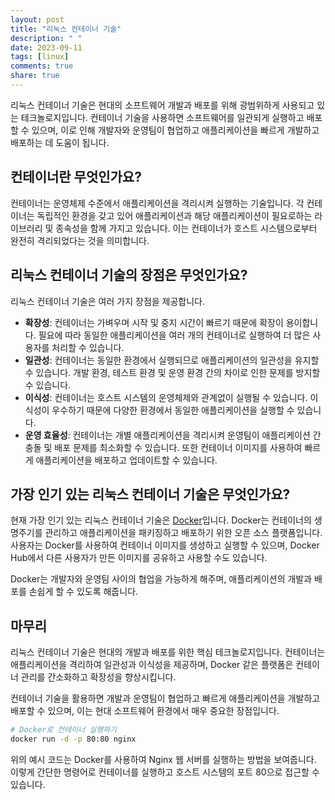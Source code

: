 ```yaml
---
layout: post
title: "리눅스 컨테이너 기술"
description: " "
date: 2023-09-11
tags: [linux]
comments: true
share: true
---
```


리눅스 컨테이너 기술은 현대의 소프트웨어 개발과 배포를 위해 광범위하게 사용되고 있는 테크놀로지입니다. 컨테이너 기술을 사용하면 소프트웨어를 일관되게 실행하고 배포할 수 있으며, 이로 인해 개발자와 운영팀이 협업하고 애플리케이션을 빠르게 개발하고 배포하는 데 도움이 됩니다.

## 컨테이너란 무엇인가요?

컨테이너는 운영체제 수준에서 애플리케이션을 격리시켜 실행하는 기술입니다. 각 컨테이너는 독립적인 환경을 갖고 있어 애플리케이션과 해당 애플리케이션이 필요로하는 라이브러리 및 종속성을 함께 가지고 있습니다. 이는 컨테이너가 호스트 시스템으로부터 완전히 격리되었다는 것을 의미합니다.

## 리눅스 컨테이너 기술의 장점은 무엇인가요?

리눅스 컨테이너 기술은 여러 가지 장점을 제공합니다. 

- **확장성**: 컨테이너는 가벼우며 시작 및 중지 시간이 빠르기 때문에 확장이 용이합니다. 필요에 따라 동일한 애플리케이션을 여러 개의 컨테이너로 실행하여 더 많은 사용자를 처리할 수 있습니다.
- **일관성**: 컨테이너는 동일한 환경에서 실행되므로 애플리케이션의 일관성을 유지할 수 있습니다. 개발 환경, 테스트 환경 및 운영 환경 간의 차이로 인한 문제를 방지할 수 있습니다.
- **이식성**: 컨테이너는 호스트 시스템의 운영체제와 관계없이 실행될 수 있습니다. 이식성이 우수하기 때문에 다양한 환경에서 동일한 애플리케이션을 실행할 수 있습니다.
- **운영 효율성**: 컨테이너는 개별 애플리케이션을 격리시켜 운영팀이 애플리케이션 간 충돌 및 배포 문제를 최소화할 수 있습니다. 또한 컨테이너 이미지를 사용하여 빠르게 애플리케이션을 배포하고 업데이트할 수 있습니다.

## 가장 인기 있는 리눅스 컨테이너 기술은 무엇인가요?

현재 가장 인기 있는 리눅스 컨테이너 기술은 [Docker](https://www.docker.com/)입니다. Docker는 컨테이너의 생명주기를 관리하고 애플리케이션을 패키징하고 배포하기 위한 오픈 소스 플랫폼입니다. 사용자는 Docker를 사용하여 컨테이너 이미지를 생성하고 실행할 수 있으며, Docker Hub에서 다른 사용자가 만든 이미지를 공유하고 사용할 수도 있습니다.

Docker는 개발자와 운영팀 사이의 협업을 가능하게 해주며, 애플리케이션의 개발과 배포를 손쉽게 할 수 있도록 해줍니다.

## 마무리

리눅스 컨테이너 기술은 현대의 개발과 배포를 위한 핵심 테크놀로지입니다. 컨테이너는 애플리케이션을 격리하여 일관성과 이식성을 제공하며, Docker 같은 플랫폼은 컨테이너 관리를 간소화하고 확장성을 향상시킵니다.

컨테이너 기술을 활용하면 개발과 운영팀이 협업하고 빠르게 애플리케이션을 개발하고 배포할 수 있으며, 이는 현대 소프트웨어 환경에서 매우 중요한 장점입니다.

```bash
# Docker로 컨테이너 실행하기
docker run -d -p 80:80 nginx
```

위의 예시 코드는 Docker를 사용하여 Nginx 웹 서버를 실행하는 방법을 보여줍니다. 이렇게 간단한 명령어로 컨테이너를 실행하고 호스트 시스템의 포트 80으로 접근할 수 있습니다.